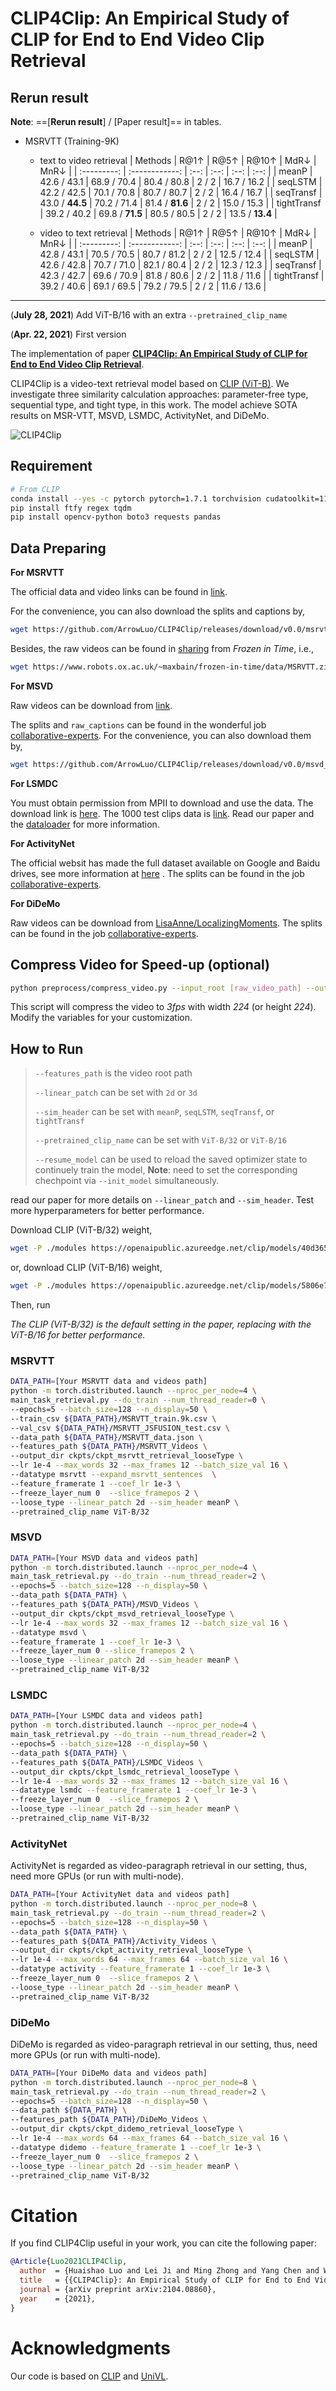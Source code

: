 # CLIP4Clip: An Empirical Study of CLIP for End to End Video Clip Retrieval

## Rerun result

**Note**: ==[**Rerun result**] / [Paper result]== in tables.

- MSRVTT (Training-9K)
  - text to video retrieval
    |   Methods   | R@1$\uparrow$ | R@5$\uparrow$ | R@10$\uparrow$ | MdR$\downarrow$  | MnR$\downarrow$ |
    | :---------: | :------------: | :--: | :--: | :--: | :--: |
    | meanP | 42.6 / 43.1 | 68.9 / 70.4 | 80.4 / 80.8 | 2 / 2 | 16.7 / 16.2 |
    | seqLSTM | 42.2 / 42.5 | 70.1 / 70.8 | 80.7 / 80.7 | 2 / 2 | 16.4 / 16.7 |
    | seqTransf | 43.0 / **44.5** | 70.2 / 71.4 | 81.4 / **81.6** | 2 / 2 | 15.0 / 15.3 |
    | tightTransf | 39.2 / 40.2 | 69.8 / **71.5** | 80.5 / 80.5 | 2 / 2 | 13.5 / **13.4** |

  - video to text retrieval
    |   Methods   | R@1$\uparrow$ | R@5$\uparrow$ | R@10$\uparrow$ | MdR$\downarrow$  | MnR$\downarrow$ |
    | :---------: | :------------: | :--: | :--: | :--: | :--: |
    | meanP | 42.8 / 43.1 | 70.5 / 70.5 | 80.7 / 81.2 | 2 / 2 | 12.5 / 12.4 |
    | seqLSTM | 42.6 / 42.8 | 70.7 / 71.0 | 82.1 / 80.4 | 2 / 2 | 12.3 / 12.3 |
    | seqTransf | 42.3 / 42.7 | 69.6 / 70.9 | 81.8 / 80.6 | 2 / 2 | 11.8 / 11.6 |
    | tightTransf | 39.2 / 40.6 | 69.1 / 69.5 | 79.2 / 79.5 | 2 / 2 | 11.6 / 13.6 |


---

(**July 28, 2021**) Add ViT-B/16 with an extra `--pretrained_clip_name`

(**Apr. 22, 2021**) First version 

The implementation of paper [**CLIP4Clip: An Empirical Study of CLIP for End to End Video Clip Retrieval**](https://arxiv.org/abs/2104.08860). 

CLIP4Clip is a video-text retrieval model based on [CLIP (ViT-B)](https://github.com/openai/CLIP). We investigate three similarity calculation approaches: parameter-free type, sequential type, and tight type, in this work. The model achieve SOTA results on MSR-VTT, MSVD, LSMDC, ActivityNet, and DiDeMo.

![CLIP4Clip](CLIP4Clip.png)

## Requirement
```sh
# From CLIP
conda install --yes -c pytorch pytorch=1.7.1 torchvision cudatoolkit=11.0
pip install ftfy regex tqdm
pip install opencv-python boto3 requests pandas
```

## Data Preparing

**For MSRVTT**

The official data and video links can be found in [link](http://ms-multimedia-challenge.com/2017/dataset). 

For the convenience, you can also download the splits and captions by,
```sh
wget https://github.com/ArrowLuo/CLIP4Clip/releases/download/v0.0/msrvtt_data.zip
```

Besides, the raw videos can be found in [sharing](https://github.com/m-bain/frozen-in-time#-finetuning-benchmarks-msr-vtt) from *Frozen️ in Time*, i.e.,
```sh
wget https://www.robots.ox.ac.uk/~maxbain/frozen-in-time/data/MSRVTT.zip
```

**For MSVD**

Raw videos can be download from [link](https://www.cs.utexas.edu/users/ml/clamp/videoDescription/). 

The splits and `raw_captions` can be found in the wonderful job [collaborative-experts](https://github.com/albanie/collaborative-experts/blob/master/misc/datasets/msvd/README.md). For the convenience, you can also download them by,
```sh
wget https://github.com/ArrowLuo/CLIP4Clip/releases/download/v0.0/msvd_data.zip
```

**For LSMDC**

You must obtain permission from MPII to download and use the data. The download link is [here](https://sites.google.com/site/describingmovies/download).
The 1000 test clips data is [link](http://www.google.com/url?q=http%3A%2F%2Fdatasets.d2.mpi-inf.mpg.de%2FmovieDescription%2Fprotected%2Flsmdc2016%2FLSMDC16_challenge_1000_publictect.csv&sa=D&sntz=1&usg=AFQjCNGIaGVhCeb6zNfUs2UL1zNzoEtaSg). Read our paper and the [dataloader](./dataloaders/dataloader_lsmdc_retrieval.py) for more information.

**For ActivityNet**

The official websit has made the full dataset available on Google and Baidu drives, see more information at [here](http://activity-net.org/download.html) . The splits can be found in the job [collaborative-experts](https://github.com/albanie/collaborative-experts/tree/master/misc/datasets/activity-net).

**For DiDeMo**

Raw videos can be download from [LisaAnne/LocalizingMoments](https://github.com/LisaAnne/LocalizingMoments). The splits can be found in the job [collaborative-experts](https://github.com/albanie/collaborative-experts/tree/master/misc/datasets/didemo/README.md).


## Compress Video for Speed-up (optional)
```sh
python preprocess/compress_video.py --input_root [raw_video_path] --output_root [compressed_video_path]
```
This script will compress the video to *3fps* with width *224* (or height *224*). Modify the variables for your customization.

## How to Run 

>`--features_path` is the video root path
> 
>`--linear_patch` can be set with `2d` or `3d`
> 
> `--sim_header` can be set with `meanP`, `seqLSTM`, `seqTransf`, or `tightTransf`
> 
> `--pretrained_clip_name` can be set with `ViT-B/32` or `ViT-B/16`
> 
> `--resume_model` can be used to reload the saved optimizer state to continuely train the model, **Note**: need to set the corresponding chechpoint via `--init_model` simultaneously. 

read our paper for more details on `--linear_patch` and `--sim_header`. Test more hyperparameters for better performance. 

Download CLIP (ViT-B/32) weight,
```sh
wget -P ./modules https://openaipublic.azureedge.net/clip/models/40d365715913c9da98579312b702a82c18be219cc2a73407c4526f58eba950af/ViT-B-32.pt
```
or, download CLIP (ViT-B/16) weight,
```sh
wget -P ./modules https://openaipublic.azureedge.net/clip/models/5806e77cd80f8b59890b7e101eabd078d9fb84e6937f9e85e4ecb61988df416f/ViT-B-16.pt
```

Then, run


*The CLIP (ViT-B/32) is the default setting in the paper, replacing with the ViT-B/16 for better performance.*

### MSRVTT

```sh
DATA_PATH=[Your MSRVTT data and videos path]
python -m torch.distributed.launch --nproc_per_node=4 \
main_task_retrieval.py --do_train --num_thread_reader=0 \
--epochs=5 --batch_size=128 --n_display=50 \
--train_csv ${DATA_PATH}/MSRVTT_train.9k.csv \
--val_csv ${DATA_PATH}/MSRVTT_JSFUSION_test.csv \
--data_path ${DATA_PATH}/MSRVTT_data.json \
--features_path ${DATA_PATH}/MSRVTT_Videos \
--output_dir ckpts/ckpt_msrvtt_retrieval_looseType \
--lr 1e-4 --max_words 32 --max_frames 12 --batch_size_val 16 \
--datatype msrvtt --expand_msrvtt_sentences  \
--feature_framerate 1 --coef_lr 1e-3 \
--freeze_layer_num 0  --slice_framepos 2 \
--loose_type --linear_patch 2d --sim_header meanP \
--pretrained_clip_name ViT-B/32
```

### MSVD
```sh
DATA_PATH=[Your MSVD data and videos path]
python -m torch.distributed.launch --nproc_per_node=4 \
main_task_retrieval.py --do_train --num_thread_reader=2 \
--epochs=5 --batch_size=128 --n_display=50 \
--data_path ${DATA_PATH} \
--features_path ${DATA_PATH}/MSVD_Videos \
--output_dir ckpts/ckpt_msvd_retrieval_looseType \
--lr 1e-4 --max_words 32 --max_frames 12 --batch_size_val 16 \
--datatype msvd \
--feature_framerate 1 --coef_lr 1e-3 \
--freeze_layer_num 0 --slice_framepos 2 \
--loose_type --linear_patch 2d --sim_header meanP \
--pretrained_clip_name ViT-B/32
```

### LSMDC
```sh
DATA_PATH=[Your LSMDC data and videos path]
python -m torch.distributed.launch --nproc_per_node=4 \
main_task_retrieval.py --do_train --num_thread_reader=2 \
--epochs=5 --batch_size=128 --n_display=50 \
--data_path ${DATA_PATH} \
--features_path ${DATA_PATH}/LSMDC_Videos \
--output_dir ckpts/ckpt_lsmdc_retrieval_looseType \
--lr 1e-4 --max_words 32 --max_frames 12 --batch_size_val 16 \
--datatype lsmdc --feature_framerate 1 --coef_lr 1e-3 \
--freeze_layer_num 0  --slice_framepos 2 \
--loose_type --linear_patch 2d --sim_header meanP \
--pretrained_clip_name ViT-B/32
```

### ActivityNet
ActivityNet is regarded as video-paragraph retrieval in our setting, thus, need more GPUs (or run with multi-node).
```sh
DATA_PATH=[Your ActivityNet data and videos path]
python -m torch.distributed.launch --nproc_per_node=8 \
main_task_retrieval.py --do_train --num_thread_reader=2 \
--epochs=5 --batch_size=128 --n_display=50 \
--data_path ${DATA_PATH} \
--features_path ${DATA_PATH}/Activity_Videos \
--output_dir ckpts/ckpt_activity_retrieval_looseType \
--lr 1e-4 --max_words 64 --max_frames 64 --batch_size_val 16 \
--datatype activity --feature_framerate 1 --coef_lr 1e-3 \
--freeze_layer_num 0  --slice_framepos 2 \
--loose_type --linear_patch 2d --sim_header meanP \
--pretrained_clip_name ViT-B/32
```

### DiDeMo
DiDeMo is regarded as video-paragraph retrieval in our setting, thus, need more GPUs (or run with multi-node).
```sh
DATA_PATH=[Your DiDeMo data and videos path]
python -m torch.distributed.launch --nproc_per_node=8 \
main_task_retrieval.py --do_train --num_thread_reader=2 \
--epochs=5 --batch_size=128 --n_display=50 \
--data_path ${DATA_PATH} \
--features_path ${DATA_PATH}/DiDeMo_Videos \
--output_dir ckpts/ckpt_didemo_retrieval_looseType \
--lr 1e-4 --max_words 64 --max_frames 64 --batch_size_val 16 \
--datatype didemo --feature_framerate 1 --coef_lr 1e-3 \
--freeze_layer_num 0  --slice_framepos 2 \
--loose_type --linear_patch 2d --sim_header meanP \
--pretrained_clip_name ViT-B/32
```

# Citation
If you find CLIP4Clip useful in your work, you can cite the following paper:
```bibtex
@Article{Luo2021CLIP4Clip,
  author  = {Huaishao Luo and Lei Ji and Ming Zhong and Yang Chen and Wen Lei and Nan Duan and Tianrui Li},
  title   = {{CLIP4Clip}: An Empirical Study of CLIP for End to End Video Clip Retrieval},
  journal = {arXiv preprint arXiv:2104.08860},
  year    = {2021},
}
```

# Acknowledgments
Our code is based on [CLIP](https://github.com/openai/CLIP) and [UniVL](https://github.com/microsoft/UniVL).
